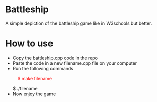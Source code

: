 # Battleship
A simple depiction of the battleship game like in W3schools but better.

# How to use
<ul>
  <li> Copy the battleship.cpp code in the repo</li>
  <li> Paste the code in a new filename.cpp file on your computer</li>
  <li> 
    Run the following commands
    <div style="color:red; padding:15px 15px; width:80%;" >$ make filename</div>
    <div>$ ./filename </div>
  </li>
  <li> Now enjoy the game </li>
</ul>

